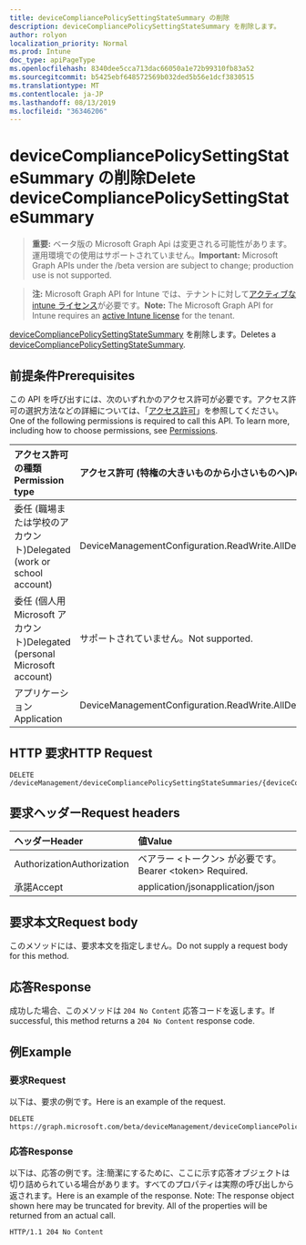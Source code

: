 ```yaml
---
title: deviceCompliancePolicySettingStateSummary の削除
description: deviceCompliancePolicySettingStateSummary を削除します。
author: rolyon
localization_priority: Normal
ms.prod: Intune
doc_type: apiPageType
ms.openlocfilehash: 8340dee5cca713dac66050a1e72b99310fb83a52
ms.sourcegitcommit: b5425ebf648572569b032ded5b56e1dcf3830515
ms.translationtype: MT
ms.contentlocale: ja-JP
ms.lasthandoff: 08/13/2019
ms.locfileid: "36346206"
---
```

# <a name="delete-devicecompliancepolicysettingstatesummary"></a><span data-ttu-id="11953-103">deviceCompliancePolicySettingStateSummary の削除</span><span class="sxs-lookup"><span data-stu-id="11953-103">Delete deviceCompliancePolicySettingStateSummary</span></span>

> <span data-ttu-id="11953-104">**重要:** ベータ版の Microsoft Graph Api は変更される可能性があります。運用環境での使用はサポートされていません。</span><span class="sxs-lookup"><span data-stu-id="11953-104">**Important:** Microsoft Graph APIs under the /beta version are subject to change; production use is not supported.</span></span>

> <span data-ttu-id="11953-105">**注:** Microsoft Graph API for Intune では、テナントに対して[アクティブな intune ライセンス](https://go.microsoft.com/fwlink/?linkid=839381)が必要です。</span><span class="sxs-lookup"><span data-stu-id="11953-105">**Note:** The Microsoft Graph API for Intune requires an [active Intune license](https://go.microsoft.com/fwlink/?linkid=839381) for the tenant.</span></span>

<span data-ttu-id="11953-106">[deviceCompliancePolicySettingStateSummary](../resources/intune-deviceconfig-devicecompliancepolicysettingstatesummary.md) を削除します。</span><span class="sxs-lookup"><span data-stu-id="11953-106">Deletes a [deviceCompliancePolicySettingStateSummary](../resources/intune-deviceconfig-devicecompliancepolicysettingstatesummary.md).</span></span>

## <a name="prerequisites"></a><span data-ttu-id="11953-107">前提条件</span><span class="sxs-lookup"><span data-stu-id="11953-107">Prerequisites</span></span>
<span data-ttu-id="11953-p101">この API を呼び出すには、次のいずれかのアクセス許可が必要です。アクセス許可の選択方法などの詳細については、「[アクセス許可](/graph/permissions-reference)」を参照してください。</span><span class="sxs-lookup"><span data-stu-id="11953-p101">One of the following permissions is required to call this API. To learn more, including how to choose permissions, see [Permissions](/graph/permissions-reference).</span></span>

|<span data-ttu-id="11953-110">アクセス許可の種類</span><span class="sxs-lookup"><span data-stu-id="11953-110">Permission type</span></span>|<span data-ttu-id="11953-111">アクセス許可 (特権の大きいものから小さいものへ)</span><span class="sxs-lookup"><span data-stu-id="11953-111">Permissions (from most to least privileged)</span></span>|
|:---|:---|
|<span data-ttu-id="11953-112">委任 (職場または学校のアカウント)</span><span class="sxs-lookup"><span data-stu-id="11953-112">Delegated (work or school account)</span></span>|<span data-ttu-id="11953-113">DeviceManagementConfiguration.ReadWrite.All</span><span class="sxs-lookup"><span data-stu-id="11953-113">DeviceManagementConfiguration.ReadWrite.All</span></span>|
|<span data-ttu-id="11953-114">委任 (個人用 Microsoft アカウント)</span><span class="sxs-lookup"><span data-stu-id="11953-114">Delegated (personal Microsoft account)</span></span>|<span data-ttu-id="11953-115">サポートされていません。</span><span class="sxs-lookup"><span data-stu-id="11953-115">Not supported.</span></span>|
|<span data-ttu-id="11953-116">アプリケーション</span><span class="sxs-lookup"><span data-stu-id="11953-116">Application</span></span>|<span data-ttu-id="11953-117">DeviceManagementConfiguration.ReadWrite.All</span><span class="sxs-lookup"><span data-stu-id="11953-117">DeviceManagementConfiguration.ReadWrite.All</span></span>|

## <a name="http-request"></a><span data-ttu-id="11953-118">HTTP 要求</span><span class="sxs-lookup"><span data-stu-id="11953-118">HTTP Request</span></span>
<!-- {
  "blockType": "ignored"
}
-->
``` http
DELETE /deviceManagement/deviceCompliancePolicySettingStateSummaries/{deviceCompliancePolicySettingStateSummaryId}
```

## <a name="request-headers"></a><span data-ttu-id="11953-119">要求ヘッダー</span><span class="sxs-lookup"><span data-stu-id="11953-119">Request headers</span></span>
|<span data-ttu-id="11953-120">ヘッダー</span><span class="sxs-lookup"><span data-stu-id="11953-120">Header</span></span>|<span data-ttu-id="11953-121">値</span><span class="sxs-lookup"><span data-stu-id="11953-121">Value</span></span>|
|:---|:---|
|<span data-ttu-id="11953-122">Authorization</span><span class="sxs-lookup"><span data-stu-id="11953-122">Authorization</span></span>|<span data-ttu-id="11953-123">ベアラー &lt;トークン&gt; が必要です。</span><span class="sxs-lookup"><span data-stu-id="11953-123">Bearer &lt;token&gt; Required.</span></span>|
|<span data-ttu-id="11953-124">承諾</span><span class="sxs-lookup"><span data-stu-id="11953-124">Accept</span></span>|<span data-ttu-id="11953-125">application/json</span><span class="sxs-lookup"><span data-stu-id="11953-125">application/json</span></span>|

## <a name="request-body"></a><span data-ttu-id="11953-126">要求本文</span><span class="sxs-lookup"><span data-stu-id="11953-126">Request body</span></span>
<span data-ttu-id="11953-127">このメソッドには、要求本文を指定しません。</span><span class="sxs-lookup"><span data-stu-id="11953-127">Do not supply a request body for this method.</span></span>

## <a name="response"></a><span data-ttu-id="11953-128">応答</span><span class="sxs-lookup"><span data-stu-id="11953-128">Response</span></span>
<span data-ttu-id="11953-129">成功した場合、このメソッドは `204 No Content` 応答コードを返します。</span><span class="sxs-lookup"><span data-stu-id="11953-129">If successful, this method returns a `204 No Content` response code.</span></span>

## <a name="example"></a><span data-ttu-id="11953-130">例</span><span class="sxs-lookup"><span data-stu-id="11953-130">Example</span></span>

### <a name="request"></a><span data-ttu-id="11953-131">要求</span><span class="sxs-lookup"><span data-stu-id="11953-131">Request</span></span>
<span data-ttu-id="11953-132">以下は、要求の例です。</span><span class="sxs-lookup"><span data-stu-id="11953-132">Here is an example of the request.</span></span>
``` http
DELETE https://graph.microsoft.com/beta/deviceManagement/deviceCompliancePolicySettingStateSummaries/{deviceCompliancePolicySettingStateSummaryId}
```

### <a name="response"></a><span data-ttu-id="11953-133">応答</span><span class="sxs-lookup"><span data-stu-id="11953-133">Response</span></span>
<span data-ttu-id="11953-p102">以下は、応答の例です。注:簡潔にするために、ここに示す応答オブジェクトは切り詰められている場合があります。すべてのプロパティは実際の呼び出しから返されます。</span><span class="sxs-lookup"><span data-stu-id="11953-p102">Here is an example of the response. Note: The response object shown here may be truncated for brevity. All of the properties will be returned from an actual call.</span></span>
``` http
HTTP/1.1 204 No Content
```






